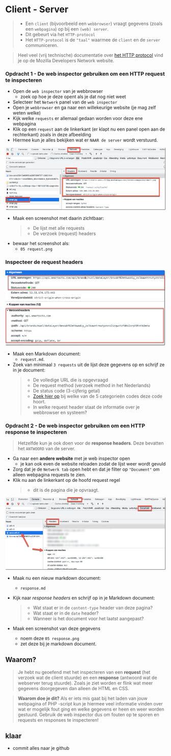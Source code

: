 

# Client - Server

> - Een `client` (bijvoorbeeld een `webbrowser`) vraagt gegevens (zoals een `webpagina`) op bij een `(web) server`.
> - Dit gebeurt via het `HTTP-protocol`
> - Het `HTTP-protocol` is de `"taal"` waarmee de `client` en de `server` communiceren.

> Heel veel (vrij technische) documentatie over [het HTTP protocol](https://developer.mozilla.org/en-US/docs/Web/HTTP) vind je op de Mozilla Developers Network website.


### Opdracht 1 - De web inspector gebruiken om een HTTP request te inspecteren 

- Open de `web inspector` van je webbrowser
    - zoek op hoe je deze opent als je dat nog niet weet
- Selecteer het `Netwerk` panel van de `web inspector`
- Open je `webbrowser` en ga naar een willekeurige website (je mag zelf weten welke)
- Kijk welke `requests` er allemaal gedaan worden voor deze ene webpagina
- Klik op een `request` aan de linkerkant (er klapt nu een panel open aan de rechterkant) zoals in deze afbeelding
- Hiermee kun je alles bekijken wat er `NAAR de server` wordt verstuurd.

![Web inspector](img/web-inspector.png)


- Maak een screenshot met daarin zichtbaar:
    > - De lijst met alle requests
    > - De verzoek (request) headers
- bewaar het screenshot als:
    - `05 request.png`

### Inspecteer de request headers

![Request headers](img/request-headers.png)

- Maak een Markdown document: 
    - `request.md`. 
- Zoek van minimaal `3 requests` uit de lijst deze gegevens op en schrijf ze in je document:
    > - De volledige URL die is opgevraagd
    > - De request method (verzoek method in het Nederlands)
    > - De status code (3-cijferig getal) 
    > - [Zoek hier op](https://developer.mozilla.org/en-US/docs/Web/HTTP/Status) bij welke van de 5 categorieën codes deze code hoort.
    > - In welke request header staat de informatie over je webbrowser en systeem?


### Opdracht 2 - De web inspector gebruiken om een HTTP response te inspecteren

> Hetzelfde kun je ook doen voor de **response headers**. Deze bevatten het `ANTWOORD` van de server.

- Ga naar een **andere website** met je web inspector open
    - je kan ook even de website reloaden zodat de lijst weer wordt gevuld
- Zorg dat je de `Netwerk tab` open hebt en dat je filter op `"Document"` om alleen webpagina requests te zien.
- Klik nu aan de linkerkant op de hoofd request regel 
    > - dit is de pagina die je opvraagt.

![Response headers](img/response-headers.png)
 
 - Maak nu een nieuw markdown document:
    - `response.md`

- Kijk naar *response headers* en schrijf op in je Markdown document:
    > - Wat staat er in de `content-type` header van deze pagina?
    > - Wat staat er in de `date` header?
    > - Wanneer is het document voor het laatst aangepast?

- Maak een screenshot van deze gegevens
    - noem deze `05 response.png` 
    - zet deze bij je markdown document.

## Waarom?

> Je hebt nu geoefend met het inspecteren van een **request** (het verzoek wat de client stuurde) en een **response** (antwoord wat de  webserver terug stuurde). Zoals je ziet worden er flink wat meer gegevens doorgegeven dan alleen de HTML en CSS.

> **Waarom doe je dit?** Als er iets mis gaat bij het laden van jouw webpagina of PHP -script kun je hiermee veel informatie vinden over wat er mogelijk fout ging en welke gegevens er heen en weer worden gestuurd. Gebruik de web inspector dus om fouten op te sporen en requests en responses te inspecteren!

## klaar
- commit alles naar je github
